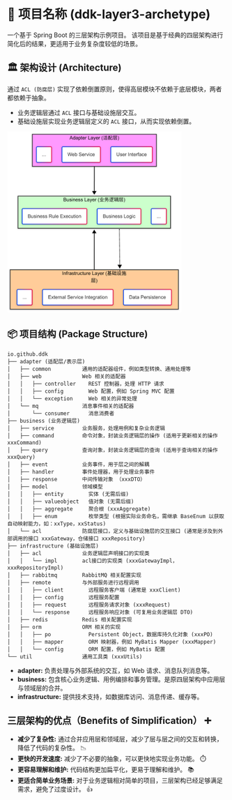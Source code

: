 # 🎉 项目名称 (ddk-layer3-archetype)

一个基于 Spring Boot 的三层架构示例项目。 该项目是基于经典的四层架构进行简化后的结果，更适用于业务复杂度较低的场景。

## 🏛️ 架构设计 (Architecture)

通过 `ACL (防腐层)` 实现了依赖倒置原则，使得高层模块不依赖于底层模块，两者都依赖于抽象。

*   业务逻辑层通过 `ACL` 接口与基础设施层交互。
*   基础设施层实现业务逻辑层定义的 `ACL` 接口，从而实现依赖倒置。

<img src="3-layer.png" alt="4-layer" width=400/>

## 📦 项目结构 (Package Structure)

```text
io.github.ddk
├── adapter (适配层/表示层)
│   ├── common          通用的适配器组件，例如类型转换、通用处理等
│   ├── web             Web 相关的适配器
│   │   ├── controller    REST 控制器，处理 HTTP 请求
│   │   ├── config        Web 配置，例如 Spring MVC 配置
│   │   └── exception     Web 相关的异常处理
│   └── mq              消息事件相关的适配器
│       └── consumer      消息消费者
├── business (业务逻辑层)
│   ├── service         业务服务，处理用例和复杂业务逻辑
│   ├── command         命令对象，封装业务逻辑层的操作 (适用于更新相关的操作 xxxCommand)
│   ├── query           查询对象，封装业务逻辑层的查询 (适用于查询相关的操作 xxxQuery)
│   ├── event           业务事件，用于层之间的解耦
│   ├── handler         事件处理器，用于处理业务事件
│   ├── response        中间传输对象 （xxxDTO）
│   ├── model           领域模型
│   │   ├── entity        实体 (无需后缀)
│   │   ├── valueobject   值对象 (无需后缀)
│   │   ├── aggregate     聚合根 (xxxAggregate)
│   │   ├── enum          枚举类型 (根据实际业务命名，需继承 BaseEnum 以获取自动映射能力，如：xxType，xxStatus)
│   └── acl             防腐层接口，定义与基础设施层的交互接口 (通常是涉及到外部调用的接口 xxxGateway，仓储接口 xxxRepository)
├── infrastructure (基础设施层)
│   ├── acl             业务逻辑层声明接口的实现类
│   │   └── impl        acl接口的实现类 (xxxGatewayImpl， xxxRepositoryImpl)
│   ├── rabbitmq        RabbitMQ 相关配置实现
│   ├── remote          与外部服务进行远程调用
│   │   ├── client        远程服务客户端 (通常是 xxxClient)
│   │   ├── config        远程服务配置
│   │   ├── request       远程服务请求对象 (xxxRequest)
│   │   └── response      远程服务响应对象 (可复用业务逻辑层 DTO)
│   ├── redis           Redis 相关配置实现
│   ├── orm             ORM 相关的实现
│   │   ├── po            Persistent Object，数据库持久化对象 (xxxPO)
│   │   ├── mapper        ORM 映射器，例如 MyBatis Mapper (xxxMapper)
│   │   └── config        ORM 配置，例如 MyBatis 配置
└── util                通用工具类 (xxxUtils)
```

*   **adapter:** 负责处理与外部系统的交互，如 Web 请求、消息队列消息等。
*   **business:** 包含核心业务逻辑、用例编排和事务管理。是原四层架构中应用层与领域层的合并。
*   **infrastructure:** 提供技术支持，如数据库访问、消息传递、缓存等。

## 三层架构的优点（Benefits of Simplification） ➕

*   **减少了复杂性:** 通过合并应用层和领域层，减少了层与层之间的交互和转换，降低了代码的复杂性。 📉
*   **更快的开发速度:** 减少了不必要的抽象，可以更快地实现业务功能。 ⏱️
*   **更容易理解和维护:** 代码结构更加扁平化，更易于理解和维护。 📚
*   **更适合简单业务场景:** 对于业务逻辑相对简单的项目，三层架构已经足够满足需求，避免了过度设计。 👍


